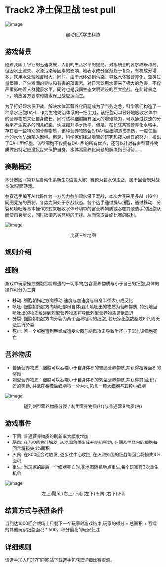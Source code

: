 # Track2 净土保卫战 test pull

![image](./1.png)
<center> 自动化系学生科协</center>

## 游戏背景

随着我国工农业的迅速发展，人们的生活水平的提高，对水质量的要求越来越高。但因水土流失、水源污染等因素的影响，地表水成分逐渐趋于复杂，有机成分增多，饮用水处理难度增大。同时，由于水体受到污染，导致水体富营养化，藻类过量繁殖，产生难闻的臭味和有害的藻毒素。对日常饮用水带来了极大的危害，不仅严重影响着人群健康水平，同时也是我国生态文明建设的巨大挑战。在此背景之下，响应各方要求的碧水保卫战应运而生。

为了打好碧水保卫战，解决水体富营养化问题成为了当务之急，科学家们构造了一种净水细胞DA-I，作为生物防治体系的一把尖刀，该细胞可以很好地吸收水体中的营养物质来让自身成长，同时该种细胞拥有强大的增殖能力，可以通过快速的分裂来产生更多的同类细胞，快速提升净水效率。但是，在长江某富营养化水域中，存在着一些特别的营养物质，该种营养物质会对DA-I型细胞造成损伤，一度使当地的水体防治陷入困境。但是，科学家们经过艰苦的研究和夜以继日的努力，推出了DA-II型细胞，该型细胞不仅拥有DA-I型的所有优点，还可以针对有害型营养物质做出特定应激反应来保护自身，水体富营养化问题的解决指日可待……

## 赛题概述

本分赛区（第17届自动化系新生C语言大赛）赛题为碧水保卫战，属于回合制对战类3d界面游戏。

参赛选手编写AI代码作为一方势力参加碧水保卫混战，本次大赛采用多AI（16个）同图竞技的赛制，各势力间处于永战状态。各个选手通过操纵细胞，通过移动、分裂和喷吐等基本操作方式来吸收水体环境中的富营养物质或吞噬其他选手的细胞从而使自身增长，同时抵御恶劣环境的干扰。从而获取最终比赛的胜利。

![image](./4.png)
<center> 比赛三维地图</center>

## 规则介绍

## 细胞

游戏中玩家操控细胞吞噬周遭的一切事物,包含营养物质与小于自己的细胞,具体的操作可分为三类
- 移动: 细胞朝指定方向移动,速度与加速度与自身半径大小成反比
- 喷吐: 细胞朝指定方向喷吐部份自体组织,喷吐出的物质为营养物质, 特别地当喷吐出的物质触碰到刺型营养物质将导致刺型营养物质遭到击退
- 分裂: 细胞朝指定方向分裂为两个面积相同的细胞, 若玩家细胞数超过6个,则无法进行分裂
- 死亡: 若一个细胞遭到吞噬或遭受火网与飓风攻击导致半径小于6时,该细胞死亡


## 营养物质

- 普通营养物质：细胞可以吞噬小于自身体积的普通营养物质,并获得相等面积的奖励
- 刺型营养物质：细胞可以吞噬小于自身体积的刺型营养物质,并获得其[面积 / 2]的奖励, 并且在吞噬后细胞将一分为六,包含一颗大细胞与五颗小细胞

![image](./3.png)

<center> 碰到刺型营养物质分裂 / 刺型营养物质(红)与普通营养物质(白)</center>

## 游戏事件

- 下雨: 普通营养物质的刷新率大幅度增加
- 飓风: 在700回合时触发, 从地图角落生成并随机移动, 在飓风半径内的细胞每回合将损失4%面积
- 火网: 在800回合时触发, 逐步往中心收拢, 在火网外围的细胞每回合将损失4%面积
- 重生: 当玩家的最后一个细胞死亡时,在地图随机地点重生,每个玩家有3次重生机会

![image](./2.png)

<center> (左上)飓风 (右上)下雨 (左下)火网 (右下)火网</center>

## 结算方式与获胜条件

当到达1000回合或场上只剩下一个玩家时游戏结束,玩家的得分 = 总面积 + 吞噬的其他玩家细胞面积 * 500，积分最高的玩家获胜

## 详细规则

请选手加入[FC17门户网站](http://140.143.170.135:3000/#/)下载选手包获取详细比赛资源。
